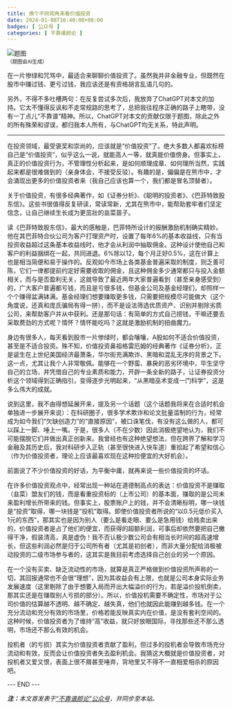 ```yaml
---
title: 换个不同视角来看价值投资
date: 2024-01-08T16:40:00+08:00
badges: [ 公众号 ]
categories: [ 不靠谱颜论 ]
---
```


<div class="p-3 text-center">
  <img class="img-fluid" src="/images/2024/0108/01.png" alt="题图" style="max-width:640px">
  <div><small>（题图由AI生成）</small></div>
</div>

在一片惨绿和咒骂中，最适合来聊聊价值投资了。虽然我并非金融专业，但既然在股市中赚过钱、更亏过钱，我应该还是有资格胡言乱语几句的。

另外，不得不多吐槽两句：在反复尝试多次后，我放弃了ChatGPT对本文的加持。它太不懂得反讽和不走常规路的思考了，总把我往程序正确的路子上瞎带，没有一丁点儿“不靠谱”精神。所以，ChatGPT对本文的贡献仅限于题图，除此之外的所有殊荣和谬误，都归我本人所有，与ChatGPT均无关系，特此声明。

-----

在投资领域，最受褒奖和崇尚的，应该就是“价值投资”了。绝大多数人都喜欢标榜自己是“价值投资”，似乎这么一说，就能高人一等，就真能价值傍身。但事实上，真正的价值投资行为，不管理性分析起来，是如何顺理成章、如何理所当然，实践起来都是很难做到的（亲身体会，不接受反驳）。有趣的是，偏偏是在熊市中，才会涌现出更多的价值投资者来（我自己应该也算一个，我们都是冒名顶替者）。

关于价值投资，有很多经典著作，如《证券分析》、《聪明的投资者》、《巴菲特致股东信》。这些书很值得反复研读，常读常新，尤其在熊市中，能帮助套牢者们坚定信念，让自己继续生长成为更茁壯的韭菜苗子。

读《巴菲特致股东信》，最大的感触是，巴菲特所设计的报酬激励机制确实精妙。他在其巴菲特合伙公司为客户打理资产时，设置了每年6%的基本收益线，只有当投资收益超过这条基本收益线时，他才会从利润中抽取佣金。这种设计使他自己和客户的利益捆绑在一起，共同进退。6%除以12，每个月正好0.5%，这在计算上也是相当简便和易于操作的。反观如今市场上各类基金普遍采取的制度，则乏善可陈，它们一律都提前约定好需要收取的佣金，且这种佣金多少通常都只与投入金额相关，而与是否盈利无关，这就导致了最近两年大家普遍看到（甚至亲身感受到）的，广大客户普遍都亏钱，而且是亏很多钱，但基金公司及基金经理们，却照样一个个赚得盆满钵满。基金经理们想要赚取更多钱，只需要把规模尽可能做大（这个角度说，还真和庞氏骗局有得一拼），而不是设法筛选优质资产、识别并剔除劣质公司，来帮助客户并从中获利。还是那句话：有简单的方式自己捞钱，干嘛还要去采取费劲的方式呢？情怀？情怀能吃吗？这就是激励机制的扭曲魔力。

身边有很多人，每天看到股市一片惨绿时，都会嚷嚷，A股如何不适合价值投资，甚至是不适合投资。殊不知，价值投资鼻祖格雷厄姆的经典著作《证券分析》，正是诞生在上世纪美国经济最萧条，华尔街充满欺诈、黑暗和混乱无序的背景之下。这一点，尤其让我个人非常敬佩。能够在一个野蛮、暴戾的恶劣环境中，毕生坚守自己的立场，并凭借自己的专业素质和能力，开辟一条全新的路子，让证券投资分析这个领域得到正确指引，变得逐步光明起来，“从黑暗巫术变成一门科学”，这是多么伟大的成就。

说到这里，我不由得想延展开来，提及另一个话题（这个话题我将来在合适时机会单独进一步展开来说）：在科研圈子，很多学术欺诈和论文批量滥制的行为，经常成为如今我们“欠缺创造力”的“直接原因”，被口诛笔伐，有没有这么做的人，都可以踩上一脚、唾上一嘴。于是，很多人（不在少数）因此消极绝望地认为，我们不可能摆脱它们并做出真正创新来。我曾经也有这种绝望想法，但在跨界了解和学习金融及其历史后，我对科研步入正轨（甚至很快进入快车道）重拾起了希望和信心（作为价值投资者，理论上应该最喜欢现在这种捡便宜的大好机会）。

前面说了不少价值投资的好话，为平衡中庸，就再来说一些价值投资的坏话。

在许多价值投资观点中，经常出现一种站在道德制高点的表达：价值投资不是赚取（韭菜）盟友们的钱，而是看重投资标的（上市公司）的基本面，赚取的是公司未来盈利增长所带来的钱。但事实上，股票账户上的钱，并不会清晰标明，哪一块钱是“投资”取得，哪一块钱是“投机”取得。即使价值投资者所说的“以0.5元低价买入1元的东西”，那其实也是因为别人（要么是看走眼、要么是急用钱）给贱卖出来的，价值投资者是占了他们的便宜，而获得的超额利润，可事后却依然要把自己撇得干净，假装清高，真是虚伪！我不否认极少数公司会有相当长时间的超高速增长，但这些利润必然是归于公司所有者（尤其是初创者），而非大量分配给消极被动投资的二级市场参与者的，这其实是我目前考虑选择自己创业的另一个原因。

在一个没有买卖、缺乏流动性的市场，就算是真正严格做到价值投资所声称的一切，其回报通常也不会很“理想”，因为其收益会有上限，也就是公司本身实际业务发展速度（这里剔除了由于想要入局而开出大幅溢价的行为，若是溢价投机倒卖，那其实还是在赚取别人亏损的部分）。所以，价值投机需要不确定性，市场对于公司价值的估算越不透明、越不确定、越失真，他们也就因此能赚到越多钱。在一个充分流动和充分有效的市场里，价格若能反映真实内在价值，是没有套利空间的。这种时候，价值投资者为了维持“高”收益，就只好放眼国际，寻找那些还不那么透明，市场还不那么有效的机会。

投机者（的亏损）其实为价值投资者贡献了盈利，但过多的投机者会导致市场充分流动和有效，反而会让价值投资者失去盈利机会。我猜这大概就是价值投资者，对投机者又爱又恨，表面上很不屑甚至唾弃，背地里又不得不一直相爱相杀的原因吧。

<div class="p-5 text-center">--- END ---</div>

<i><b>注：</b>本文首发表于[“不靠谱颜论”公众号](https://mp.weixin.qq.com/s/1La7uBCfeKiO7_YtyY3SRg)，并同步至本站。</i>
